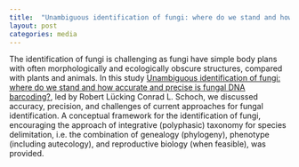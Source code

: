 ```yaml
---
title:  "Unambiguous identification of fungi: where do we stand and how accurate and precise is fungal DNA barcoding?"
layout: post
categories: media
---
```

The identification of fungi is challenging as fungi have simple body plans with often morphologically and ecologically obscure structures, compared with plants and animals. 
In this study [Unambiguous identification of fungi: where do we stand and how accurate and precise is fungal DNA barcoding?](https://link.springer.com/article/10.1186/s43008-020-00033-z), led by 
Robert Lücking Conrad L. Schoch, we discussed accuracy, precision, and challenges of current approaches for fungal identification. 
A conceptual framework for the identification of fungi, encouraging the approach of integrative (polyphasic) taxonomy for species delimitation, i.e. the combination of genealogy (phylogeny), 
phenotype (including autecology), and reproductive biology (when feasible), was provided.
